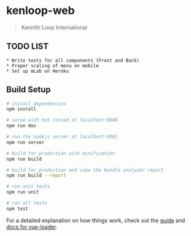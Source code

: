 # kenloop-web

> Kennith Loop International 

## TODO LIST

```
* Write tests for all components (Front and Back)
* Proper scaling of menu on mobile
* Set up mLab on Heroku
```

## Build Setup

``` bash
# install dependencies
npm install

# serve with hot reload at localhost:8080
npm run dev

# run the nodejs server at localhost:8081
npm run server

# build for production with minification
npm run build

# build for production and view the bundle analyzer report
npm run build --report

# run unit tests
npm run unit

# run all tests
npm test
```

For a detailed explanation on how things work, check out the [guide](http://vuejs-templates.github.io/webpack/) and [docs for vue-loader](http://vuejs.github.io/vue-loader).
